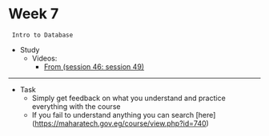  # Week 7
     Intro to Database
- Study 
    - Videos:
        - [From (session 46: session 49)](https://www.itraxacademy.com/home/lesson/full-stack-diploma/12)


---
- Task
    - Simply get feedback on what you understand and practice everything with the course 
    - If you fail to understand anything you can search [here] (https://maharatech.gov.eg/course/view.php?id=740)
        